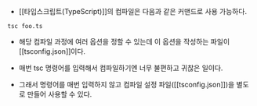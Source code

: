 - [[타입스크립트(TypeScript)]]의 컴파일은 다음과 같은 커맨드로 사용 가능하다.

```
tsc foo.ts
```

- 해당 컴파일 과정에 여러 옵션을 정할 수 있는데 이 옵션을 작성하는 파일이 [[tsconfig.json]]이다.

- 매번 tsc 명령어를 입력해서 컴파일하기엔 너무 불편하고 귀찮은 일이다. 
- 그래서 명령어를 매번 입력하지 않고 컴파일 설정 파일([[tsconfig.json]])을 별도로 만들어 사용할 수 있다.